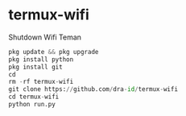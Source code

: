 # termux-wifi
Shutdown Wifi Teman

```python
pkg update && pkg upgrade
pkg install python
pkg install git
cd
rm -rf termux-wifi
git clone https://github.com/dra-id/termux-wifi 
cd termux-wifi 
python run.py
